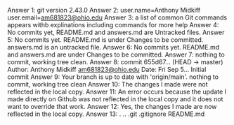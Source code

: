 Answer 1: git version 2.43.0
Answer 2: user.name=Anthony Midkiff user.email=am681823@ohio.edu
Answer 3: a list of common Git commands appears withb explinations including commands for more help
Answer 4: No commits yet, README.md and answers.md are Untracked files.
Answer 5: No commits yet. README.md is under Changes to be committed. answers.md is an untracked file.
Answer 6: No commits yet. README.md and answers.md are under Changes to be committed.
Answer 7: nothing to commit, working tree clean.
Answer 8: commit 655d67... (HEAD -> master) Author: Anthony Midkiff <am681823@ohio.edu> Date: Fri Sep 5... Initial commit
Answer 9: Your branch is up to date with 'origin/main'. nothing to commit, working tree clean
Answer 10: The changes I made were not reflected in the local copy.
Answer 11: An error occurs because the update I made directly on Github was not reflected in the local copy and it does not want to override that work.
Answer 12: Yes, the changes I made are now reflected in the local copy.
Answer 13: . .. .git .gitignore README.md
